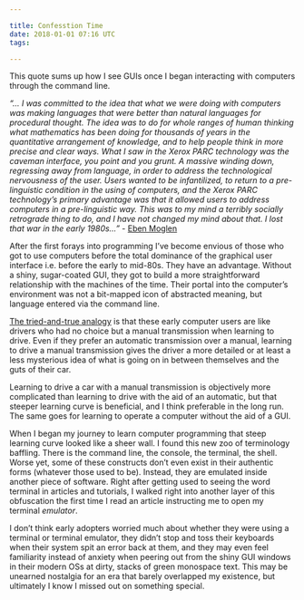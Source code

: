 ```yaml
---

title: Confesstion Time
date: 2018-01-01 07:16 UTC
tags: 

---
```



This quote sums up how I see GUIs once I began interacting with computers through the command line.

*“... I was committed to the idea that what we were doing with computers was making languages that were better than natural languages for procedural thought. The idea was to do for whole ranges of human thinking what mathematics has been doing for thousands of years in the quantitative arrangement of knowledge, and to help people think in more precise and clear ways. What I saw in the Xerox PARC technology was the caveman interface, you point and you grunt. A massive winding down, regressing away from language, in order to address the technological nervousness of the user. Users wanted to be infantilized, to return to a pre-linguistic condition in the using of computers, and the Xerox PARC technology’s primary advantage was that it allowed users to address computers in a pre-linguistic way. This was to my mind a terribly socially retrograde thing to do, and I have not changed my mind about that. I lost that war in the early 1980s…”* - [Eben Moglen](http://www.cabinetmagazine.org/issues/1/i_moglen_1.php)

After the first forays into programming I’ve become envious of those who got to use computers before the total dominance of the graphical user interface i.e. before the early to mid-80s. They have an advantage. Without a shiny, sugar-coated GUI, they got to build a more straightforward relationship with the machines of the time. Their portal into the computer’s environment was not a bit-mapped icon of abstracted meaning, but language entered via the command line.

[The tried-and-true analogy](http://cristal.inria.fr/~weis/info/commandline.html) is that these early computer users are like drivers who had no choice but a manual transmission when learning to drive. Even if they prefer an automatic transmission over a manual, learning to drive a manual transmission gives the driver a more detailed or at least a less mysterious idea of what is going on in between themselves and the guts of their car.

Learning to drive a car with a manual transmission is objectively more complicated than learning to drive with the aid of an automatic, but that steeper learning curve is beneficial, and I think preferable in the long run. The same goes for learning to operate a computer without the aid of a GUI.

When I began my journey to learn computer programming that steep learning curve looked like a sheer wall. I found this new zoo of terminology baffling. There is the command line, the console, the terminal, the shell. Worse yet, some of these constructs don’t even exist in their authentic forms (whatever those used to be). Instead, they are emulated inside another piece of software. Right after getting used to seeing the word terminal in articles and tutorials, I walked right into another layer of this obfuscation the first time I read an article instructing me to open my terminal *emulator*.

I don’t think early adopters worried much about whether they were using a terminal or terminal emulator, they didn’t stop and toss their keyboards when their system spit an error back at them, and they may even feel familiarity instead of anxiety when peering out from the shiny GUI windows in their modern OSs at dirty, stacks of green monospace text. This may be unearned nostalgia for an era that barely overlapped my existence, but ultimately I know I missed out on something special.

